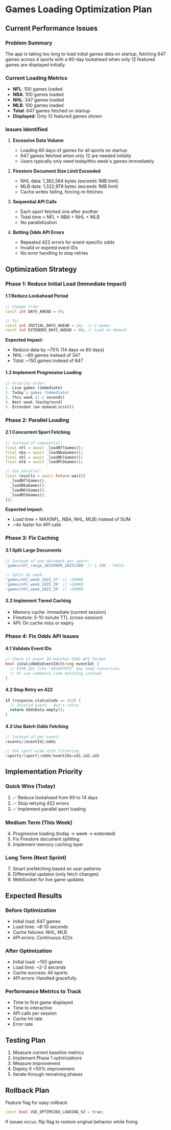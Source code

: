 # Games Loading Optimization Plan

## Current Performance Issues

### Problem Summary
The app is taking too long to load initial games data on startup, fetching 647 games across 4 sports with a 60-day lookahead when only 12 featured games are displayed initially.

### Current Loading Metrics
- **NFL**: 100 games loaded
- **NBA**: 100 games loaded  
- **NHL**: 347 games loaded
- **MLB**: 100 games loaded
- **Total**: 647 games fetched on startup
- **Displayed**: Only 12 featured games shown

### Issues Identified

1. **Excessive Data Volume**
   - Loading 60 days of games for all sports on startup
   - 647 games fetched when only 12 are needed initially
   - Users typically only need today/this week's games immediately

2. **Firestore Document Size Limit Exceeded**
   - NHL data: 1,382,564 bytes (exceeds 1MB limit)
   - MLB data: 1,322,979 bytes (exceeds 1MB limit)
   - Cache writes failing, forcing re-fetches

3. **Sequential API Calls**
   - Each sport fetched one after another
   - Total time = NFL + NBA + NHL + MLB
   - No parallelization

4. **Betting Odds API Errors**
   - Repeated 422 errors for event-specific odds
   - Invalid or expired event IDs
   - No error handling to stop retries

## Optimization Strategy

### Phase 1: Reduce Initial Load (Immediate Impact)

#### 1.1 Reduce Lookahead Period
```dart
// Change from:
const int DAYS_AHEAD = 60;

// To:
const int INITIAL_DAYS_AHEAD = 14;  // 2 weeks
const int EXTENDED_DAYS_AHEAD = 60; // Load on-demand
```

**Expected Impact**: 
- Reduce data by ~75% (14 days vs 60 days)
- NHL: ~80 games instead of 347
- Total: ~150 games instead of 647

#### 1.2 Implement Progressive Loading
```dart
// Priority order:
1. Live games (immediate)
2. Today's games (immediate)
3. This week (1-2 seconds)
4. Next week (background)
5. Extended (on-demand/scroll)
```

### Phase 2: Parallel Loading

#### 2.1 Concurrent Sport Fetching
```dart
// Instead of sequential:
final nfl = await _loadNflGames();
final nba = await _loadNbaGames();
final nhl = await _loadNhlGames();
final mlb = await _loadMlbGames();

// Use parallel:
final results = await Future.wait([
  _loadNflGames(),
  _loadNbaGames(),
  _loadNhlGames(),
  _loadMlbGames(),
]);
```

**Expected Impact**: 
- Load time = MAX(NFL, NBA, NHL, MLB) instead of SUM
- ~4x faster for API calls

### Phase 3: Fix Caching

#### 3.1 Split Large Documents
```dart
// Instead of one document per sport:
'games/nhl_range_20250909_20251108' // 1.3MB - FAILS

// Split by week:
'games/nhl_week_2025_37' // ~200KB
'games/nhl_week_2025_38' // ~200KB
'games/nhl_week_2025_39' // ~200KB
```

#### 3.2 Implement Tiered Caching
- Memory cache: Immediate (current session)
- Firestore: 5-10 minute TTL (cross-session)
- API: On cache miss or expiry

### Phase 4: Fix Odds API Issues

#### 4.1 Validate Event IDs
```dart
// Check if event ID matches Odds API format
bool isValidOddsEventId(String eventId) {
  // ESPN IDs like "401697075" may need conversion
  // Or use commence_time matching instead
}
```

#### 4.2 Stop Retry on 422
```dart
if (response.statusCode == 422) {
  // Invalid event - don't retry
  return OddsData.empty();
}
```

#### 4.3 Use Batch Odds Fetching
```dart
// Instead of per-event:
/events/{eventId}/odds

// Use sport-wide with filtering:
/sports/{sport}/odds?eventIds=id1,id2,id3
```

## Implementation Priority

### Quick Wins (Today)
1. ✅ Reduce lookahead from 60 to 14 days
2. ✅ Stop retrying 422 errors
3. ✅ Implement parallel sport loading

### Medium Term (This Week)
4. Progressive loading (today → week → extended)
5. Fix Firestore document splitting
6. Implement memory caching layer

### Long Term (Next Sprint)
7. Smart prefetching based on user patterns
8. Differential updates (only fetch changes)
9. WebSocket for live game updates

## Expected Results

### Before Optimization
- Initial load: 647 games
- Load time: ~8-10 seconds
- Cache failures: NHL, MLB
- API errors: Continuous 422s

### After Optimization
- Initial load: ~150 games
- Load time: ~2-3 seconds
- Cache success: All sports
- API errors: Handled gracefully

### Performance Metrics to Track
- Time to first game displayed
- Time to interactive
- API calls per session
- Cache hit rate
- Error rate

## Testing Plan

1. Measure current baseline metrics
2. Implement Phase 1 optimizations
3. Measure improvement
4. Deploy if >50% improvement
5. Iterate through remaining phases

## Rollback Plan

Feature flag for easy rollback:
```dart
const bool USE_OPTIMIZED_LOADING_V2 = true;
```

If issues occur, flip flag to restore original behavior while fixing.